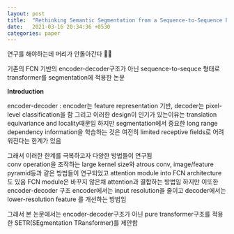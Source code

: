 ```yaml
---
layout: post
title:  "Rethinking Semantic Segmentation from a Sequence-to-Sequence Perspective with Transformers"
date:   2021-03-16 20:34:36 +0530
categories: paper  
---
```




연구를 해야하는데 머리가 안돌아간다 🤕🤕

기존의 FCN 기반의 encoder-decoder구조가 아닌 sequence-to-sequce 형태로 transformer를 segmentation에 적용한 논문

**Introduction**

encoder-decoder : encoder는 feature representation 기반, decoder는 pixel-level classification을 함 그리고 이러한 design이 인기가 있는이유는 translation equivariance and locality때문임 하지만 segmentation에서 중요한 long range dependency information을 학습하는 것은 여전히 limited receptive fields로 어려워진다는 한계가 있음 

그래서 이러한 한계를 극복하고자 다양한 방법들이 연구됨   
conv operation을 조작하는 large kernel size와 atrous conv, image/feature pyramid등과 같은 방법들이 연구되었고 attention module into FCN architecture도 있음 FCN module은 바꾸지 않은채 attention과 결합하는 방법임 하지만 이또한 encoder-decoder 구조 encoder에서는 input resolution을 줄이고 decoder에서는 lower-resolution feature 를 개선하는 방법임 

그래서 본 논문에서는 encoder-decoder구조가 아닌 pure transformer구조를 적용한 SETR(SEgmentation TRansformer)를 제안함 